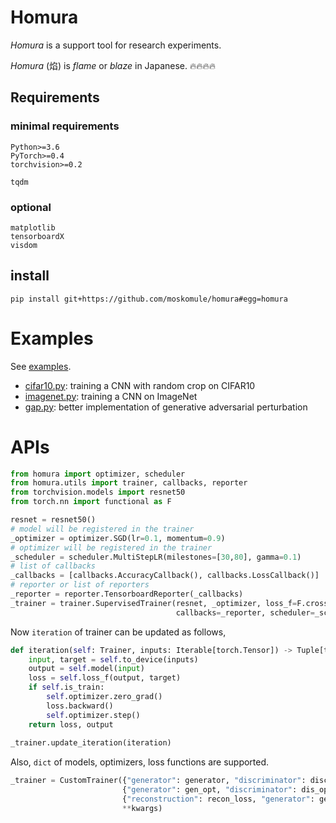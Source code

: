 # Homura

*Homura* is a support tool for research experiments.

*Homura* (焰) is *flame* or *blaze* in Japanese. 🔥🔥🔥🔥

## Requirements

### minimal requirements

```
Python>=3.6
PyTorch>=0.4
torchvision>=0.2
```

```
tqdm
```

### optional

```
matplotlib
tensorboardX
visdom
```

## install

```console
pip install git+https://github.com/moskomule/homura#egg=homura
```

# Examples

See [examples](examples).

* [cifar10.py](examples/cifar10.py): training a CNN with random crop on CIFAR10
* [imagenet.py](examples/imagenet.py): training a CNN on ImageNet
* [gap.py](examples/gap.py): better implementation of generative adversarial perturbation

# APIs

```python
from homura import optimizer, scheduler
from homura.utils import trainer, callbacks, reporter
from torchvision.models import resnet50
from torch.nn import functional as F

resnet = resnet50()
# model will be registered in the trainer
_optimizer = optimizer.SGD(lr=0.1, momentum=0.9)
# optimizer will be registered in the trainer
_scheduler = scheduler.MultiStepLR(milestones=[30,80], gamma=0.1)
# list of callbacks
_callbacks = [callbacks.AccuracyCallback(), callbacks.LossCallback()]
# reporter or list of reporters
_reporter = reporter.TensorboardReporter(_callbacks)
_trainer = trainer.SupervisedTrainer(resnet, _optimizer, loss_f=F.cross_entropy, 
                                     callbacks=_reporter, scheduler=_scheduler)
```

Now `iteration` of trainer can be updated as follows,

```python
def iteration(self: Trainer, inputs: Iterable[torch.Tensor]) -> Tuple[torch.Tensor]:
    input, target = self.to_device(inputs)
    output = self.model(input)
    loss = self.loss_f(output, target)
    if self.is_train:
        self.optimizer.zero_grad()
        loss.backward()
        self.optimizer.step()
    return loss, output
   
_trainer.update_iteration(iteration) 
```

Also, `dict` of models, optimizers, loss functions are supported.

```python
_trainer = CustomTrainer({"generator": generator, "discriminator": discriminator},
                         {"generator": gen_opt, "discriminator": dis_opt},
                         {"reconstruction": recon_loss, "generator": gen_loss},
                         **kwargs)
```